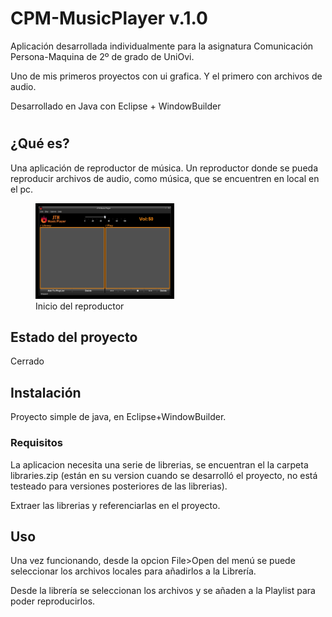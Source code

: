 # CPM-MusicPlayer v.1.0

Aplicación desarrollada individualmente para la asignatura Comunicación Persona-Maquina de 2º de grado de UniOvi.

Uno de mis primeros proyectos con ui grafica. Y el primero con archivos de audio.

Desarrollado en Java con Eclipse + WindowBuilder
#
## ¿Qué es?
Una aplicación de reproductor de música. Un reproductor donde se pueda reproducir archivos de audio, como música, que se encuentren en local en el pc.


<figure>
  <img src="docs/img/inicio.jpg" alt="Play_view" margin  width='50%' style="border:5px solid black"/>
  <figcaption>Inicio del reproductor</figcaption>
</figure>

## Estado del proyecto
Cerrado

## Instalación
Proyecto simple de java, en Eclipse+WindowBuilder.

### Requisitos

La aplicacion necesita una serie de librerias, se encuentran el la carpeta libraries.zip (están en su version cuando se desarrolló el proyecto, no está testeado para versiones posteriores de las librerias).

Extraer las librerias y referenciarlas en el proyecto.

## Uso
Una vez funcionando, desde la opcion File>Open del menú se puede seleccionar los archivos locales para añadirlos a la Librería.

Desde la librería se seleccionan los archivos y se añaden a la Playlist para poder reproducirlos.

